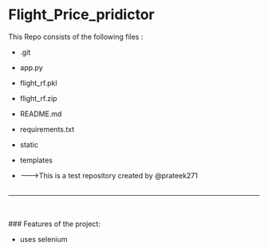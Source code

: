# Flight_Price_pridictor
This Repo consists of the following files :
- .git
- app.py
- flight_rf.pkl
- flight_rf.zip
- README.md
- requirements.txt
- static
- templates




- --->This is a test repository created by @prateek271
<br><br>
---
<br><br>###	Features of the project:
<br>


- uses selenium